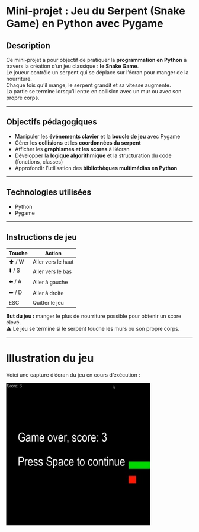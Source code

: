 # Mini-projet : Jeu du Serpent (Snake Game) en Python avec Pygame

## Description

Ce mini-projet a pour objectif de pratiquer la **programmation en Python** à travers la création d’un jeu classique : **le Snake Game**.  
Le joueur contrôle un serpent qui se déplace sur l’écran pour manger de la nourriture.  
Chaque fois qu’il mange, le serpent grandit et sa vitesse augmente.  
La partie se termine lorsqu’il entre en collision avec un mur ou avec son propre corps.

---

## Objectifs pédagogiques

- Manipuler les **événements clavier** et la **boucle de jeu** avec Pygame  
- Gérer les **collisions** et les **coordonnées du serpent**  
- Afficher les **graphismes et les scores** à l’écran  
- Développer la **logique algorithmique** et la structuration du code (fonctions, classes)  
- Approfondir l’utilisation des **bibliothèques multimédias en Python**

---

## Technologies utilisées

- Python  
- Pygame  

---

## Instructions de jeu

| Touche | Action |
|--------|---------|
| ⬆️ / W | Aller vers le haut |
| ⬇️ / S | Aller vers le bas |
| ⬅️ / A | Aller à gauche |
| ➡️ / D | Aller à droite |
| ESC | Quitter le jeu |

**But du jeu :** manger le plus de nourriture possible pour obtenir un score élevé.  
⚠️ Le jeu se termine si le serpent touche les murs ou son propre corps.

---

# Illustration du jeu
Voici une capture d’écran du jeu en cours d’exécution :

![Capture du jeu Snake](GameplayScreen.jpeg)


